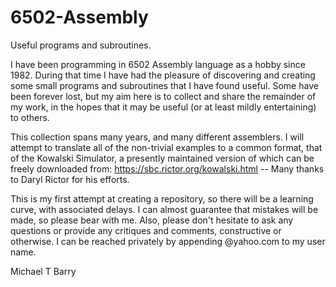 # 6502-Assembly
Useful programs and subroutines.

I have been programming in 6502 Assembly language as a hobby since 1982.  During that time I have had the pleasure of discovering and creating some small programs and subroutines that I have found useful.  Some have been forever lost, but my aim here is to collect and share the remainder of my work, in the hopes that it may be useful (or at least mildly entertaining) to others.

This collection spans many years, and many different assemblers.  I will attempt to translate all of the non-trivial examples to a common format, that of the Kowalski Simulator, a presently maintained version of which can be freely downloaded from:  https://sbc.rictor.org/kowalski.html -- Many thanks to Daryl Rictor for his efforts.

This is my first attempt at creating a repository, so there will be a learning curve, with associated delays.  I can almost guarantee that mistakes will be made, so please bear with me.  Also, please don't hesitate to ask any questions or provide any critiques and comments, constructive or otherwise.  I can be reached privately by appending @yahoo.com to my user name.

Michael T Barry
